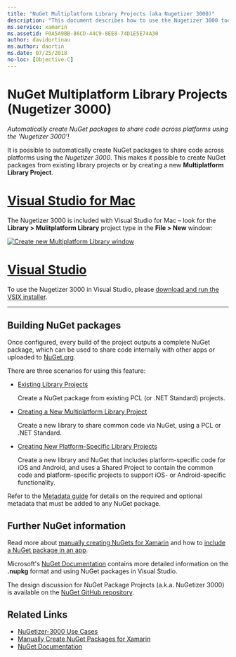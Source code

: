 ```yaml
---
title: "NuGet Multiplatform Library Projects (aka Nugetizer 3000)"
description: "This document describes how to use the Nugetizer 3000 tool to automatically create NuGet packages to share code across platforms."
ms.service: xamarin
ms.assetid: F0A5A9BB-86CD-44C9-8EE8-74D1E5E74A30
author: davidortinau
ms.author: daortin
ms.date: 07/25/2018
no-loc: [Objective-C]
---
```


# NuGet Multiplatform Library Projects (Nugetizer 3000)

_Automatically create NuGet packages to share code across platforms using the 'Nugetizer 3000'!_

It is possible to automatically create NuGet packages to share code across platforms using the _Nugetizer 3000_. This makes it possible to create NuGet packages from existing library projects or by creating a new **Multiplatform Library Project**.

# [Visual Studio for Mac](#tab/macos)

The Nugetizer 3000 is included with Visual Studio for Mac &ndash; look for the **Library > Mulitplatform Library** project type in the **File > New** window:

[![Create new Multiplatform Library window](images/mulitplatform-library-sml.png)](images/mulitplatform-library.png#lightbox)

# [Visual Studio](#tab/windows)

To use the Nugetizer 3000 in Visual Studio, please [download and run the VSIX installer](https://bit.ly/nugetizer-2017).

-----

## Building NuGet packages

Once configured, every build of the project outputs a complete NuGet package, which
can be used to share code internally with other apps or uploaded to [NuGet.org](https://www.nuget.org).

There are three scenarios for using this feature:

- [Existing Library Projects](existing-library.md)

  Create a NuGet package from existing PCL (or .NET Standard) projects.

- [Creating a New Multiplatform Library Project](single-codebase.md)

  Create a new library to share common code via NuGet, using a PCL or .NET Standard.

- [Creating New Platform-Specific Library Projects](platform-specific.md)

  Create a new library and NuGet that includes platform-specific code for iOS and Android, and uses a Shared Project to contain the common code and platform-specific projects to support iOS- or Android-specific functionality.

Refer to the [Metadata guide](metadata.md) for details on the required and optional metadata
that must be added to any NuGet package.

## Further NuGet information

Read more about [manually creating NuGets for Xamarin](~/cross-platform/app-fundamentals/nuget-manual.md)
and how to [include a NuGet package in an app](/visualstudio/mac/nuget-walkthrough).

Microsoft's [NuGet Documentation](/nuget/) contains more
detailed information on the **.nupkg** format and using NuGet packages in Visual Studio.

The  design discussion for NuGet Package Projects (a.k.a. NuGetizer 3000) is available
on the [NuGet GitHub repository](https://github.com/NuGet/Home/wiki/NuGetizer-3000).

## Related Links

- [NuGetizer-3000 Use Cases](https://github.com/NuGet/Home/wiki/NuGetizer-Core-Scenarios)
- [Manually Create NuGet Packages for Xamarin](~/cross-platform/app-fundamentals/nuget-manual.md)
- [NuGet Documentation](/nuget/)
